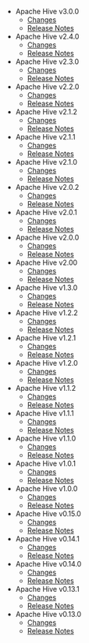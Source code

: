 
<!---
# Licensed to the Apache Software Foundation (ASF) under one
# or more contributor license agreements.  See the NOTICE file
# distributed with this work for additional information
# regarding copyright ownership.  The ASF licenses this file
# to you under the Apache License, Version 2.0 (the
# "License"); you may not use this file except in compliance
# with the License.  You may obtain a copy of the License at
#
#     http://www.apache.org/licenses/LICENSE-2.0
#
# Unless required by applicable law or agreed to in writing, software
# distributed under the License is distributed on an "AS IS" BASIS,
# WITHOUT WARRANTIES OR CONDITIONS OF ANY KIND, either express or implied.
# See the License for the specific language governing permissions and
# limitations under the License.
-->
* Apache Hive v3.0.0
    * [Changes](3.0.0/CHANGES.3.0.0.md)
    * [Release Notes](3.0.0/RELEASENOTES.3.0.0.md)
* Apache Hive v2.4.0
    * [Changes](2.4.0/CHANGES.2.4.0.md)
    * [Release Notes](2.4.0/RELEASENOTES.2.4.0.md)
* Apache Hive v2.3.0
    * [Changes](2.3.0/CHANGES.2.3.0.md)
    * [Release Notes](2.3.0/RELEASENOTES.2.3.0.md)
* Apache Hive v2.2.0
    * [Changes](2.2.0/CHANGES.2.2.0.md)
    * [Release Notes](2.2.0/RELEASENOTES.2.2.0.md)
* Apache Hive v2.1.2
    * [Changes](2.1.2/CHANGES.2.1.2.md)
    * [Release Notes](2.1.2/RELEASENOTES.2.1.2.md)
* Apache Hive v2.1.1
    * [Changes](2.1.1/CHANGES.2.1.1.md)
    * [Release Notes](2.1.1/RELEASENOTES.2.1.1.md)
* Apache Hive v2.1.0
    * [Changes](2.1.0/CHANGES.2.1.0.md)
    * [Release Notes](2.1.0/RELEASENOTES.2.1.0.md)
* Apache Hive v2.0.2
    * [Changes](2.0.2/CHANGES.2.0.2.md)
    * [Release Notes](2.0.2/RELEASENOTES.2.0.2.md)
* Apache Hive v2.0.1
    * [Changes](2.0.1/CHANGES.2.0.1.md)
    * [Release Notes](2.0.1/RELEASENOTES.2.0.1.md)
* Apache Hive v2.0.0
    * [Changes](2.0.0/CHANGES.2.0.0.md)
    * [Release Notes](2.0.0/RELEASENOTES.2.0.0.md)
* Apache Hive v2.00
    * [Changes](2.00/CHANGES.2.00.md)
    * [Release Notes](2.00/RELEASENOTES.2.00.md)
* Apache Hive v1.3.0
    * [Changes](1.3.0/CHANGES.1.3.0.md)
    * [Release Notes](1.3.0/RELEASENOTES.1.3.0.md)
* Apache Hive v1.2.2
    * [Changes](1.2.2/CHANGES.1.2.2.md)
    * [Release Notes](1.2.2/RELEASENOTES.1.2.2.md)
* Apache Hive v1.2.1
    * [Changes](1.2.1/CHANGES.1.2.1.md)
    * [Release Notes](1.2.1/RELEASENOTES.1.2.1.md)
* Apache Hive v1.2.0
    * [Changes](1.2.0/CHANGES.1.2.0.md)
    * [Release Notes](1.2.0/RELEASENOTES.1.2.0.md)
* Apache Hive v1.1.2
    * [Changes](1.1.2/CHANGES.1.1.2.md)
    * [Release Notes](1.1.2/RELEASENOTES.1.1.2.md)
* Apache Hive v1.1.1
    * [Changes](1.1.1/CHANGES.1.1.1.md)
    * [Release Notes](1.1.1/RELEASENOTES.1.1.1.md)
* Apache Hive v1.1.0
    * [Changes](1.1.0/CHANGES.1.1.0.md)
    * [Release Notes](1.1.0/RELEASENOTES.1.1.0.md)
* Apache Hive v1.0.1
    * [Changes](1.0.1/CHANGES.1.0.1.md)
    * [Release Notes](1.0.1/RELEASENOTES.1.0.1.md)
* Apache Hive v1.0.0
    * [Changes](1.0.0/CHANGES.1.0.0.md)
    * [Release Notes](1.0.0/RELEASENOTES.1.0.0.md)
* Apache Hive v0.15.0
    * [Changes](0.15.0/CHANGES.0.15.0.md)
    * [Release Notes](0.15.0/RELEASENOTES.0.15.0.md)
* Apache Hive v0.14.1
    * [Changes](0.14.1/CHANGES.0.14.1.md)
    * [Release Notes](0.14.1/RELEASENOTES.0.14.1.md)
* Apache Hive v0.14.0
    * [Changes](0.14.0/CHANGES.0.14.0.md)
    * [Release Notes](0.14.0/RELEASENOTES.0.14.0.md)
* Apache Hive v0.13.1
    * [Changes](0.13.1/CHANGES.0.13.1.md)
    * [Release Notes](0.13.1/RELEASENOTES.0.13.1.md)
* Apache Hive v0.13.0
    * [Changes](0.13.0/CHANGES.0.13.0.md)
    * [Release Notes](0.13.0/RELEASENOTES.0.13.0.md)
